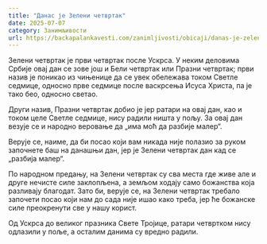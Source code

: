 ```yaml
---
title: "Данас је Зелени четвртак"
date: 2025-07-07
category: Занимљивости
url: https://backapalankavesti.com/zanimljivosti/obicaji/danas-je-zeleni-cetvrtak/
---
```


Зелени четвртак је први четвртак после Ускрса. У неким деловима Србије овај дан се зове још и Бели четвртак или Празни четвртак; први назив је поникао из чињенице да се увек обележава током Светле седмице, односно прве седмице после васкрсења Исуса Христа, па је тако бео, односно светао.

Други назив, Празни четвртак добио је јер ратари на овај дан, као и током целе Светле седмице, нису радили ништа у пољу. За овај дан везује се и народно веровање да „има моћ да разбије малер“.

Верује се, наиме, да би посао који вам никада није полазио за руком започнете баш на данашњи дан, јер је Зелени четвртак дан кад се „разбија малер“.

По народном предању, на Зелени четвртак су сва места где живе але и друге нечисте силе заклопљена, а земљом ходају само божанства која разливају благодат. Зато би, верује се, на Зелени четвртак требало започети посао који нам до сада није ишао како треба, јер ће божанске силе преокренути све у нашу корист.

Од Ускрса до великог празника Свете Тројице, ратари четвртком нису одлазили у поље, а осталим данима су вредно радили.
